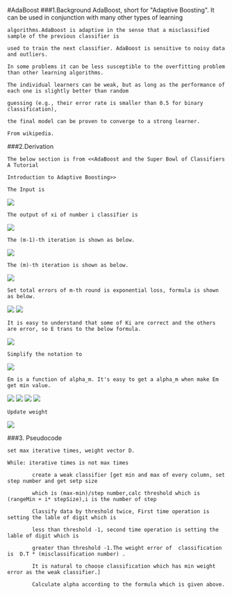 #AdaBoost
###1.Background
    AdaBoost, short for "Adaptive Boosting". It can be used in conjunction with many other types of learning 
    
    algorithms.AdaBoost is adaptive in the sense that a misclassified sample of the previous classifier is 
    
    used to train the next classifier. AdaBoost is sensitive to noisy data and outliers.
    
    In some problems it can be less susceptible to the overfitting problem than other learning algorithms.
    
    The individual learners can be weak, but as long as the performance of each one is slightly better than random 
    
    guessing (e.g., their error rate is smaller than 0.5 for binary classification), 
    
    the final model can be proven to converge to a strong learner.

    From wikipedia.
    
###2.Derivation
    
    The below section is from <<AdaBoost and the Super Bowl of Classifiers A Tutorial 
    
    Introduction to Adaptive Boosting>>
    
    The Input is 
    
<img src="http://chart.googleapis.com/chart?cht=tx&chl=T%3D%5B(x%5E%7B(1)%7D%2Cy%5E%7B(1)%7D)%2C(x%5E%7B(2)%7D%2Cy%5E%7B(2)%7D)%2C...(x%5E%7B(n)%7D%2Cy%5E%7B(n)%7D)%5D%0A%3Cbr%3E%0AY%5Cin%20%5B-1%2C1%5D" style="border:none;" />

    The output of xi of number i classifier is  
    
<img src="http://chart.googleapis.com/chart?cht=tx&chl=k_%7Bi%7D(x%5E%7Bi%7D)" style="border:none;" />

    The (m-1)-th iteration is shown as below.
    
<img src="http://chart.googleapis.com/chart?cht=tx&chl=C_%7B(m-1)%7D(x_%7Bi%7D)%3D%5Calpha_%7B1%7Dk_%7B1%7D(x%5E%7Bi%7D)%2B%5Calpha_%7B2%7Dk_%7B2%7D(x%5E%7Bi%7D)%2B...%2B%5Calpha_%7Bm-1%7Dk_%7Bm-1%7D(x%5E%7Bi%7D)" style="border:none;" />

    The (m)-th iteration is shown as below.
    
<img src="http://chart.googleapis.com/chart?cht=tx&chl=C_%7B(m)%7D(x_%7Bi%7D)%3DC_%7B(m-1)%7D(x_%7Bi%7D)%2B%5Calpha_%7Bm%7Dk_%7Bm%7D(x%5E%7Bi%7D)" style="border:none;" />
    
    Set total errors of m-th round is exponential loss, formula is shown as below.
    
<img src="http://chart.googleapis.com/chart?cht=tx&chl=E_%7Bm%7D%3D%5Csum_%7Bi%3D1%7D%5EN%20e%5E%7B-y_%7Bi%7DC_%7B(m)%7D(x_%7Bi%7D)%7D%3Cbr%3E%0A%3D%5Csum_%7Bi%3D1%7D%5EN%20e%5E%7B-y_%7Bi%7D(C_%7B(m-1)%7D(x_%7Bi%7D)%2B%5Calpha_%7Bm%7Dk_%7Bm%7D(x_%7Bi%7D))%7D" style="border:none;" />

<img src="http://chart.googleapis.com/chart?cht=tx&chl=Set%3A%20%5C%20%5C%20%5C%20w_%7Bi%7D%5E%7B(m)%7D%3De%5E%7B-y_%7Bi%7DC_%7B(m-1)(x_%7Bi%7D)%7D%7D%0A%3Cbr%3E%0A%3Cbr%3E%0A%3Cbr%3E%0A%0AE_%7Bm%7D%3D%20%5Csum_%7Bi%3D1%7D%5EN%20w_%7Bi%7D%5E%7B(m)%7D%20e%5E%7B-y_%7Bi%7D%5Calpha_%7Bm%7Dk_%7Bm%7D(x_%7Bi%7D)%7D%7D" style="border:none;" />
    
    It is easy to understand that some of Ki are correct and the others are error, so E trans to the below formula.
    
<img src="http://chart.googleapis.com/chart?cht=tx&chl=E_%7Bm%7D%3D%20%5Csum_%7By_%7Bi%7D%3Dk_%7Bm%7D(x_%7Bi%7D)%7D%20w_%7Bi%7D%5E%7B(m)%7D%20e%5E%7B-%5Calpha_%7Bm%7D%7D%2B%5Csum_%7By_%7Bi%7D%5Cne%20k_%7Bm%7D(x_%7Bi%7D)%7D%20w_%7Bi%7D%5E%7B(m)%7D%20e%5E%7B%5Calpha_%7Bm%7D%7D" style="border:none;" />
    
    Simplify the notation to
        
<img src="http://chart.googleapis.com/chart?cht=tx&chl=E_%7Bm%7D%3D%20W_%7Bc%7D%20e%5E%7B-%5Calpha_%7Bm%7D%7D%2BW_%7Be%7D%20e%5E%7B%5Calpha_%7Bm%7D%7D" style="border:none;" />

    Em is a function of alpha_m. It's easy to get a alpha_m when make Em get min value.
    
<img src="http://chart.googleapis.com/chart?cht=tx&chl=%5Cfrac%7B%5Cpart%20E_%7Bm%7D%7D%7B%5Cpart%20%5Calpha_%7Bm%7D%7D%20%3D%20-W_%7Bc%7De%5E%7B-%5Calpha_%7Bm%7D%7D%2BW_%7Be%7De%5E%7B%5Calpha_%7Bm%7D%7D%3D0" style="border:none;" />

<img src="http://chart.googleapis.com/chart?cht=tx&chl=%20-W_%7Bc%7D%2BW_%7Be%7De%5E%7B2%5Calpha_%7Bm%7D%7D%3D0%3Cbr%3E%0A%5Calpha_%7Bm%7D%3D%5Cfrac%7B1%7D%7B2%7Dln(%5Cfrac%7BW_%7Bc%7D%7D%7BW_%7Be%7D%7D)" style="border:none;" />

<img src="http://chart.googleapis.com/chart?cht=tx&chl=%5Calpha_%7Bm%7D%3D%5Cfrac%7B1%7D%7B2%7Dln(%5Cfrac%7BW-W_%7Be%7D%7D%7BW_%7Be%7D%7D)%3Cbr%3E%0A%3D%5Calpha_%7Bm%7D%3D%5Cfrac%7B1%7D%7B2%7Dln(%5Cfrac%7B1-W_%7Be%7D%7D%7BW_%7Be%7D%7D)" style="border:none;" />

<img src="http://chart.googleapis.com/chart?cht=tx&chl=%5Calpha_%7Bm%7D%3D%5Cfrac%7B1%7D%7B2%7Dln(%5Cfrac%7BW-W_%7Be%7D%7D%7BW_%7Be%7D%7D)%3Cbr%3E%0A%3D%5Calpha_%7Bm%7D%3D%5Cfrac%7B1%7D%7B2%7Dln(%5Cfrac%7B%5Cfrac%7BW%7D%7BW%7D-%5Cfrac%7BW_%7Be%7D%7D%7BW%7D%7D%7B%5Cfrac%7BW_%7Be%7D%7D%7BW%7D%7D)%3Cbr%3E%0A%3D%5Cfrac%7B1%7D%7B2%7Dln(%5Cfrac%7B1-e_%7Bm%7D%7D%7Be_%7Bm%7D%7D)" style="border:none;" />

    Update weight 
    
<img src="http://chart.googleapis.com/chart?cht=tx&chl=D%5E%7Bm%7D%3D%5Bw_%7B1%7D%5E%7Bm%7D%2Cw_%7B2%7D%5E%7Bm%7D%2C...%2Cw_%7Bn%7D%5E%7Bm%7D%5D%5C%5C%0Aafter%20%5C%20%5C%20%5C%20%5C%20%5C%20update%5C%5C%0AD%5E%7Bm%2B1%7D%3D%5Bw_%7B1%7D%5E%7Bm%2B1%7D%2Cw_%7B2%7D%5E%7Bm%2B1%7D%2C...%2Cw_%7Bn%7D%5E%7Bm%2B1%7D%5D%5C%5C%0A%5C%5C%0A%5C%5C%0Aw_%7Bi%7D%5E%7Bm%2B1%7D%20%3D%20e%5E%7B-y_%7Bi%7DC_%7B(m)%7D(x_%7Bi%7D)%7D%3De%5E%7B-y_%7Bi%7D%5Calpha_%7Bm%7Dk_%7B(m)%7D(x_%7Bi%7D)%7D" style="border:none;" />

###3. Pseudocode
    
    set max iterative times, weight vector D.
    
    While: iterative times is not max times
    
            create a weak classifier [get min and max of every column, set step number and get setp size 
            
            which is (max-min)/step number,calc threshold which is (rangeMin + i* stepSize),i is the number of step
            
            Classify data by threshold twice, First time operation is setting the lable of digit which is 
            
            less than threshold -1, second time operation is setting the lable of digit which is 
            
            greater than threshold -1.The weight error of  classification is  D.T * (misclassification number) .
            
            It is natural to choose classification which has min weight error as the weak classifier.]
            
            Calculate alpha according to the formula which is given above.
            
            
            

    
    
    
    

    

    
